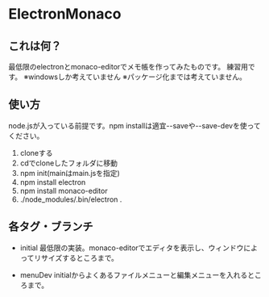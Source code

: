# ElectronMonaco
## これは何？
最低限のelectronとmonaco-editorでメモ帳を作ってみたものです。
練習用です。
※windowsしか考えていません
※パッケージ化までは考えていません。

## 使い方
node.jsが入っている前提です。npm installは適宜--saveや--save-devを使ってください。
1. cloneする
2. cdでcloneしたフォルダに移動
3. npm init(mainはmain.jsを指定)
4. npm install electron
5. npm install monaco-editor
6. ./node_modules/.bin/electron .

## 各タグ・ブランチ
* initial
最低限の実装。monaco-editorでエディタを表示し、ウィンドウによってリサイズするところまで。

* menuDev
initialからよくあるファイルメニューと編集メニューを入れるところまで。
